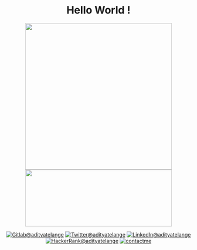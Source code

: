 <h1 align=center>Hello World !</h1>
<p align=center>
  <img width=400 src="https://github-readme-stats.vercel.app/api?username=adityatelange&bg_color=00000000&text_color=58a6ff&hide_border=true&disable_animations=true&include_all_commits=true">
  <img height=155 width=400 src="https://github-readme-stats.vercel.app/api/top-langs/?username=adityatelange&layout=compact&langs_count=10&bg_color=00000000&text_color=58a6ff&hide_border=true&disable_animations=true&card_width=485&line_height=35" />
</p>

<p align=center>
<a href="https://gitlab.com/adityatelange"><img src="https://img.shields.io/badge/Gitlab--_.svg?style=social&logo=gitlab" alt="Gitlab@adityatelange"></a>
<a href="https://twitter.com/adityatelange"><img src="https://img.shields.io/badge/Twitter--_.svg?style=social&logo=twitter" alt="Twitter@adityatelange"></a>
<a href="https://www.linkedin.com/in/adityatelange"><img src="https://img.shields.io/badge/LinkedIn--_.svg?style=social&logo=linkedin" alt="LinkedIn@adityatelange"></a>
<a href="https://www.hackerrank.com/adityatelange"><img src="https://img.shields.io/badge/HackerRank--_.svg?style=social&logo=hackerrank" alt="HackerRank@adityatelange"></a>
<a href="https://adityatelange.me/contactme/"><img src="https://img.shields.io/badge/Contact%20Me--_.svg?style=social" alt="contactme"></a>
</p>
